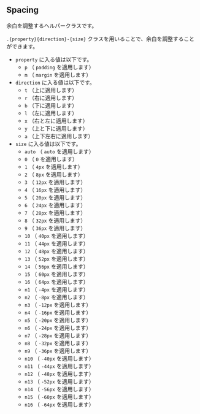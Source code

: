 ## Spacing

余白を調整するヘルパークラスです。

`.{property}{direction}-{size}` クラスを用いることで、余白を調整することができます。

- `property` に入る値は以下です。
  - `p` （ `padding` を適用します）
  - `m` （ `margin` を適用します）
- `direction` に入る値は以下です。
  - `t` （上に適用します）
  - `r` （右に適用します）
  - `b` （下に適用します）
  - `l` （左に適用します）
  - `x` （右と左に適用します）
  - `y` （上と下に適用します）
  - `a` （上下左右に適用します）
- `size` に入る値は以下です。
  - `auto` （ `auto` を適用します）
  - `0` （ `0` を適用します）
  - `1` （ `4px` を適用します）
  - `2` （ `8px` を適用します）
  - `3` （ `12px` を適用します）
  - `4` （ `16px` を適用します）
  - `5` （ `20px` を適用します）
  - `6` （ `24px` を適用します）
  - `7` （ `28px` を適用します）
  - `8` （ `32px` を適用します）
  - `9` （ `36px` を適用します）
  - `10` （ `40px` を適用します）
  - `11` （ `44px` を適用します）
  - `12` （ `48px` を適用します）
  - `13` （ `52px` を適用します）
  - `14` （ `56px` を適用します）
  - `15` （ `60px` を適用します）
  - `16` （ `64px` を適用します）
  - `n1` （ `-4px` を適用します）
  - `n2` （ `-8px` を適用します）
  - `n3` （ `-12px` を適用します）
  - `n4` （ `-16px` を適用します）
  - `n5` （ `-20px` を適用します）
  - `n6` （ `-24px` を適用します）
  - `n7` （ `-28px` を適用します）
  - `n8` （ `-32px` を適用します）
  - `n9` （ `-36px` を適用します）
  - `n10` （ `-40px` を適用します）
  - `n11` （ `-44px` を適用します）
  - `n12` （ `-48px` を適用します）
  - `n13` （ `-52px` を適用します）
  - `n14` （ `-56px` を適用します）
  - `n15` （ `-60px` を適用します）
  - `n16` （ `-64px` を適用します）
